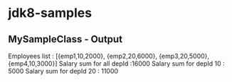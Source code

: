 # jdk8-samples

## MySampleClass - Output
  Employees list : [{emp1,10,2000}, {emp2,20,6000}, {emp3,20,5000}, {emp4,10,3000}]
  Salary sum for all depId :16000
  Salary sum for depId 10 : 5000
  Salary sum for depId 20 : 11000
